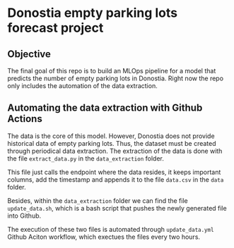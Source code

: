 # Donostia empty parking lots forecast project

## Objective
The final goal of this repo is to build an MLOps pipeline for a model that predicts the number of empty parking lots in Donostia. 
Right now the repo only includes the automation of the data extraction. 

## Automating the data extraction with Github Actions
The data is the core of this model. However, Donostia does not provide historical data of empty parking lots. Thus, the dataset must be created through periodical data extraction. 
The extraction of the data is done with the file `extract_data.py` in the `data_extraction` folder. 

This file just calls the endpoint where the data resides, it keeps important columns, add the timestamp and appends it to the file `data.csv` in the  `data` folder. 

Besides, within the `data_extraction` folder we can find the file `update_data.sh`, which is a bash script that pushes the newly generated file into Github. 

The execution of these two files is automated through `update_data.yml` Github Aciton workflow, which exectues the files every two hours.